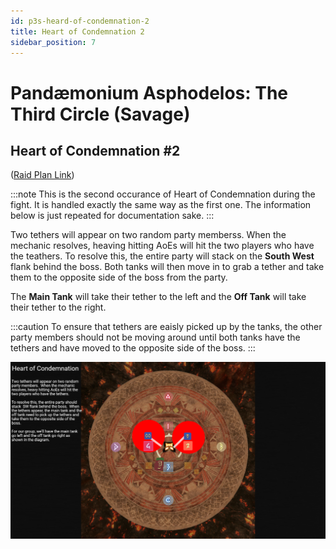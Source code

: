 ```yaml
---
id: p3s-heard-of-condemnation-2
title: Heart of Condemnation 2
sidebar_position: 7
---
```


# Pandæmonium Asphodelos: The Third Circle (Savage)
## Heart of Condemnation #2
([Raid Plan Link](https://raidplan.io/plan/E_GO5teZrVykMS-e))

:::note
This is the second occurance of Heart of Condemnation during the fight. It is handled exactly the same way as the first one.  The information below is just repeated for documentation sake.
:::

Two tethers will appear on two random party memberss.  When the mechanic resolves, heaving hitting AoEs will hit the two players who have the teathers.  To resolve this, the entire party will stack on the **South West** flank behind the boss.  Both tanks will then move in to grab a tether and take them to the opposite side of the boss from the party.

The **Main Tank** will take their tether to the left and the **Off Tank** will take their tether to the right.

:::caution
To ensure that tethers are eaisly picked up by the tanks, the other party members should not be moving around until both tanks have the tethers and have moved to the opposite side of the boss.
:::


![Heart of Condemnation](/img/pandaemonium-asphodelos/the-third-circle/heart-of-condemnation-1.png)
